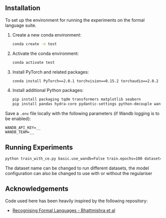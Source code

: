 ## Installation

To set up the environment for running the experiments on the formal language suite.

1. Create a new conda environment:
   ```bash
   conda create -n test
   ```
2. Activate the conda environment:
   ```bash
   conda activate test
   ```
3. Install PyTorch and related packages:
   ```bash
   conda install PyTorch==2.0.1 torchvision==0.15.2 torchaudio==2.0.2 PyTorch-cuda=11.7 -c pytorch -c Nvidia
   ```
4. Install additional Python packages:
   ```bash
   pip install packaging tqdm transformers matplotlib seaborn
   pip install pandas hydra-core pydantic-settings python-decouple wandb
   ```

Save a `.env` file locally with the following parameters (if Wandb logging is to be enabled):
```
WANDB_API_KEY=__
WANDB_TEAM=__
```

## Running Experiments

```bash
python train_with_ce.py basic.use_wandb=False train.epochs=100 dataset=tomita-1 model.use_reg=False
```
The dataset name can be changed to run different datasets, the model configuration can also be changed to use with or without the regulariser


## Acknowledgements

Code used here has been heavily inspired by the following repository:
* [Recognising Formal Languages - Bhattmishra et al](https://github.com/satwik77/Transformer-Simplicity)